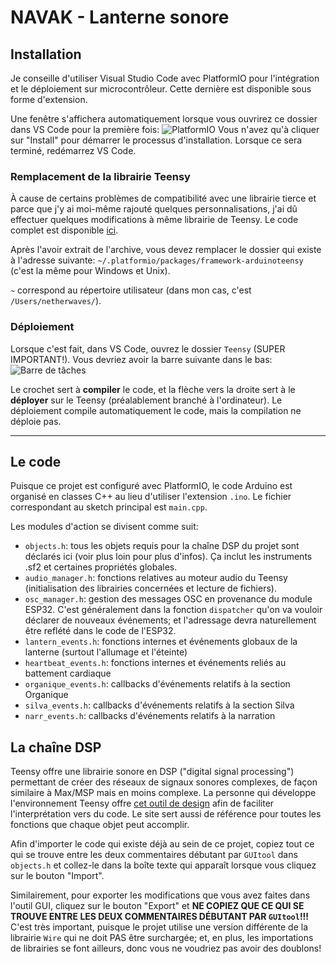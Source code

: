 # NAVAK - Lanterne sonore

## Installation
Je conseille d'utiliser Visual Studio Code avec PlatformIO pour l'intégration et le déploiement sur microcontrôleur. Cette dernière est disponible sous forme d'extension.

Une fenêtre s'affichera automatiquement lorsque vous ouvrirez ce dossier dans VS Code pour la première fois:
![PlatformIO](https://codex.netherwaves.com/media/uploads/Screenshot_24.png)
Vous n'avez qu'à cliquer sur "Install" pour démarrer le processus d'installation. Lorsque ce sera terminé, redémarrez VS Code.

### Remplacement de la librairie Teensy
À cause de certains problèmes de compatibilité avec une librairie tierce et parce que j'y ai moi-même rajouté quelques personnalisations, j'ai dû effectuer quelques modifications à même librairie de Teensy. Le code complet est disponible [ici](https://codex.netherwaves.com/media/files/framework-arduinoteensy.zip).

Après l'avoir extrait de l'archive, vous devez remplacer le dossier qui existe à l'adresse suivante: `~/.platformio/packages/framework-arduinoteensy` (c'est la même pour Windows et Unix).

`~` correspond au répertoire utilisateur (dans mon cas, c'est `/Users/netherwaves/`).

### Déploiement
Lorsque c'est fait, dans VS Code, ouvrez le dossier `Teensy` (SUPER IMPORTANT!). Vous devriez avoir la barre suivante dans le bas:
![Barre de tâches](https://codex.netherwaves.com/media/uploads/Screen-Shot-2022-01-18-at-3.02.33-PM.png)

Le crochet sert à **compiler** le code, et la flèche vers la droite sert à le **déployer** sur le Teensy (préalablement branché à l'ordinateur). Le déploiement compile automatiquement le code, mais la compilation ne déploie pas.

---

## Le code

Puisque ce projet est configuré avec PlatformIO, le code Arduino est organisé en classes C++ au lieu d'utiliser l'extension `.ino`. Le fichier correspondant au sketch principal est `main.cpp`.

Les modules d'action se divisent comme suit:
- `objects.h`: tous les objets requis pour la chaîne DSP du projet sont déclarés ici (voir plus loin pour plus d'infos). Ça inclut les instruments .sf2 et certaines propriétés globales.
- `audio_manager.h`: fonctions relatives au moteur audio du Teensy (initialisation des librairies concernées et lecture de fichiers).
- `osc_manager.h`: gestion des messages OSC en provenance du module ESP32. C'est généralement dans la fonction `dispatcher` qu'on va vouloir déclarer de nouveaux événements; et l'adressage devra naturellement être reflété dans le code de l'ESP32.
- `lantern_events.h`: fonctions internes et événements globaux de la lanterne (surtout l'allumage et l'éteinte)
- `heartbeat_events.h`: fonctions internes et événements reliés au battement cardiaque
- `organique_events.h`: callbacks d'événements relatifs à la section Organique
- `silva_events.h`: callbacks d'événements relatifs à la section Silva
- `narr_events.h`: callbacks d'événements relatifs à la narration

## La chaîne DSP

Teensy offre une librairie sonore en DSP ("digital signal processing") permettant de créer des réseaux de signaux sonores complexes, de façon similaire à Max/MSP mais en moins complexe. La personne qui développe l'environnement Teensy offre [cet outil de design](https://www.pjrc.com/teensy/gui) afin de faciliter l'interprétation vers du code. Le site sert aussi de référence pour toutes les fonctions que chaque objet peut accomplir.

Afin d'importer le code qui existe déjà au sein de ce projet, copiez tout ce qui se trouve entre les deux commentaires débutant par `GUItool` dans `objects.h` et collez-le dans la boîte texte qui apparaît lorsque vous cliquez sur le bouton "Import". 

Similairement, pour exporter les modifications que vous avez faites dans l'outil GUI, cliquez sur le bouton "Export" et **NE COPIEZ QUE CE QUI SE TROUVE ENTRE LES DEUX COMMENTAIRES DÉBUTANT PAR `GUItool`!!!** C'est très important, puisque le projet utilise une version différente de la librairie `Wire` qui ne doit PAS être surchargée; et, en plus, les importations de librairies se font ailleurs, donc vous ne voudriez pas avoir des doublons!